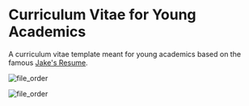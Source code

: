 # Curriculum Vitae for Young Academics
A curriculum vitae template meant for young academics based on the famous [Jake's Resume](https://github.com/jakegut/resume).

![file_order](https://github.com/Fran-bot0/Curriculum-Vitae-for-Young-Academics/blob/main/CV/CV_page1.png)

![file_order](https://github.com/Fran-bot0/Curriculum-Vitae-for-Young-Academics/blob/main/CV/CV_page2.png)
